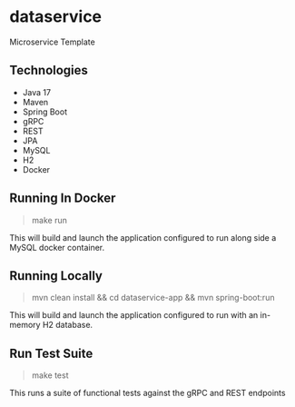 # dataservice

Microservice Template

## Technologies
- Java 17
- Maven
- Spring Boot
- gRPC
- REST
- JPA
- MySQL
- H2
- Docker

## Running In Docker
> make run 

This will build and launch the application configured to run along side a MySQL docker container.

## Running Locally
> mvn clean install && cd dataservice-app && mvn spring-boot:run 

This will build and launch the application configured to run with an in-memory H2 database.

## Run Test Suite
> make test 

This runs a suite of functional tests against the gRPC and REST endpoints
